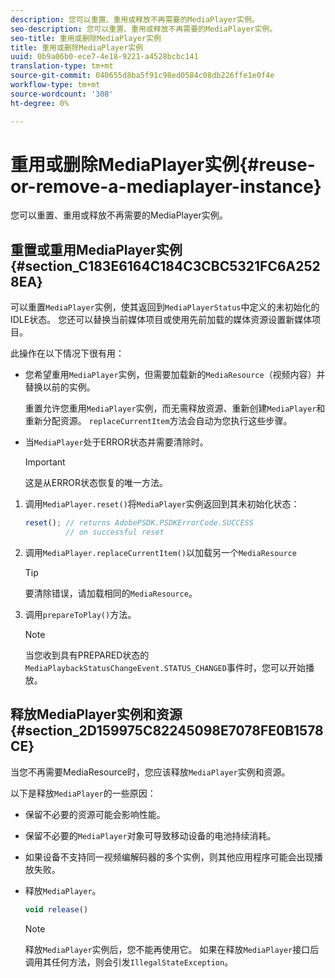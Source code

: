 ```yaml
---
description: 您可以重置、重用或释放不再需要的MediaPlayer实例。
seo-description: 您可以重置、重用或释放不再需要的MediaPlayer实例。
seo-title: 重用或删除MediaPlayer实例
title: 重用或删除MediaPlayer实例
uuid: 0b9a06b0-ece7-4e18-9221-a4528bcbc141
translation-type: tm+mt
source-git-commit: 040655d8ba5f91c98ed0584c08db226ffe1e0f4e
workflow-type: tm+mt
source-wordcount: '308'
ht-degree: 0%

---
```



# 重用或删除MediaPlayer实例{#reuse-or-remove-a-mediaplayer-instance}

您可以重置、重用或释放不再需要的MediaPlayer实例。

## 重置或重用MediaPlayer实例{#section_C183E6164C184C3CBC5321FC6A2528EA}

可以重置`MediaPlayer`实例，使其返回到`MediaPlayerStatus`中定义的未初始化的IDLE状态。 您还可以替换当前媒体项目或使用先前加载的媒体资源设置新媒体项目。

此操作在以下情况下很有用：

* 您希望重用`MediaPlayer`实例，但需要加载新的`MediaResource`（视频内容）并替换以前的实例。

   重置允许您重用`MediaPlayer`实例，而无需释放资源、重新创建`MediaPlayer`和重新分配资源。 `replaceCurrentItem`方法会自动为您执行这些步骤。

* 当`MediaPlayer`处于ERROR状态并需要清除时。

   >[!IMPORTANT]
   >
   >这是从ERROR状态恢复的唯一方法。

1. 调用`MediaPlayer.reset()`将`MediaPlayer`实例返回到其未初始化状态：

   ```js
   reset(); // returns AdobePSDK.PSDKErrorCode.SUCCESS 
            // on successful reset
   ```

1. 调用`MediaPlayer.replaceCurrentItem()`以加载另一个`MediaResource`

   >[!TIP]
   >
   >要清除错误，请加载相同的`MediaResource`。

1. 调用`prepareToPlay()`方法。

   >[!NOTE]
   >
   >当您收到具有PREPARED状态的`MediaPlaybackStatusChangeEvent.STATUS_CHANGED`事件时，您可以开始播放。

## 释放MediaPlayer实例和资源{#section_2D159975C82245098E7078FE0B1578CE}

当您不再需要MediaResource时，您应该释放`MediaPlayer`实例和资源。

以下是释放`MediaPlayer`的一些原因：

* 保留不必要的资源可能会影响性能。
* 保留不必要的`MediaPlayer`对象可导致移动设备的电池持续消耗。
* 如果设备不支持同一视频编解码器的多个实例，则其他应用程序可能会出现播放失败。

* 释放`MediaPlayer`。

   ```js
   void release()
   ```

   >[!NOTE]
   >
   >释放`MediaPlayer`实例后，您不能再使用它。 如果在释放`MediaPlayer`接口后调用其任何方法，则会引发`IllegalStateException`。

